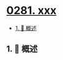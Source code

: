 # [0281. xxx](https://github.com/Tdahuyou/TNotes.leetcode/tree/main/notes/0281.%20xxx)

<!-- region:toc -->

- [1. 📝 概述](#1--概述)

<!-- endregion:toc -->

## 1. 📝 概述
